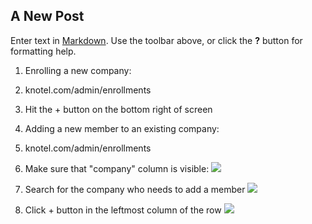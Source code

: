 ## A New Post

Enter text in [Markdown](http://daringfireball.net/projects/markdown/). Use the toolbar above, or click the **?** button for formatting help.

1. Enrolling a new company: 

1. knotel.com/admin/enrollments
2. Hit the + button on the bottom right of screen

2. Adding a new member to an existing company: 

1. knotel.com/admin/enrollments
2. Make sure that "company" column is visible:
![]({{site.baseurl}}/https://cldup.com/mmbVNhse0L.png)
3. Search for the company who needs to add a member
![]({{site.baseurl}}/https://cldup.com/aqbdulPRDZ.png)
4. Click + button in the leftmost column of the row
![]({{site.baseurl}}/https://cldup.com/Os86UevOGW.png)

